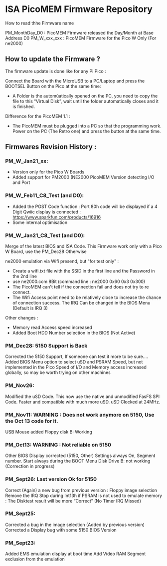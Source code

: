 # ISA PicoMEM Firmware Repository

How to read thhe Firmware name 

PM_MonthDay_D0 : PicoMEM Firmware released the Day/Month at Base Address D0
PM_W_xxx_xxx   : PicoMEM Firmware for the Pico W Only (For ne2000)

## How to update the Firmware ?

The firmware update is done like for any Pi Pico : 

Connect the Board with the MicroUSB to a PC/Laptop and press the BOOTSEL Button on the Pico at the same time:
- A Folder is the automùatically opened on the PC, you need to copy the file to this “Virtual Disk”, 
  wait until the folder automatically closes and it is finished.

Difference for the PicoMEM 1.1 : 
- The PicoMEM must be plugged into a PC so that the programming work. 
  Power on the PC (The Retro one) and press the button at the same time.

## Firmwares Revision History : 

### PM_W_Jan21_xx:

- Version only for the Pico W Boards
- Added support for PM2000 (NE2000 PicoMEM Version detecting I/O and Port

### PM_W_Feb11_C8_Test (and D0):
- Added the POST Code function : Port 80h code will be displayed if a 4 Digit Qwiic display is connected :
 https://www.sparkfun.com/products/16916
- Some internal optimisation 
 

### PM_W_Jan21_C8_Test (and D0): 
Merge of the latest BIOS and ISA Code.
This Firmware work only with a Pico W Board, use the PM_Dec28 Otherwise

ne2000 emulation via Wifi presend, but "for test only" :
- Create a wifi.txt file with the SSID in the first line and the Password in the 2nd line
- use ne2000.com 8Bit (command line : ne2000 0x60 0x3 0x300)
- The PicoMEM can't tell if the connection fail and does not try to re connect.
- The Wifi Access point need to be relatively close to increase the chance of connection success. 
The IRQ Can be changed in the BIOS Menu (Default is IRQ 3)

Other changes :
- Memory read Access speed increased
- Added Boot HDD Number selection in the BIOS (Not Active)

### PM_Dec28: 5150 Support is Back
Corrected the 5150 Support, If someone can test it more to be sure….
Added BIOS Menu option to select uSD and PSRAM Speed, but not implemented in the Pico
Speed of I/O and Memory access increased globally, so may be worth trying on other machines

### PM_Nov26: 
Modified the uSD Code. This now use the native and unmodified FasFS SPI Code.
Faster and compatible with much more uSD.
uSD Clocked at 24MHz.

### PM_Nov11: WARNING : Does not work anymore on 5150, Use the Oct 13 code for it.
USB Mouse added
Floppy disk B: Working

### PM_Oct13: WARNING : Not reliable on 5150
Other BIOS Display corrected (5150, Other) Settings always On, Segment number.
Start always during the BOOT Menu
Disk Drive B: not working (Correction in progress)

### PM_Sept26: Last version Ok for 5150
Correct (Again) a new bug from previous version : Floppy image selection
Remove the IRQ Stop during Int13h if PSRAM is not used to emulate memory : 
            The Disktest result will be more “Correct” (No Timer IRQ Missed)

### PM_Sept25:
Corrected a bug in the image selection (Added by previous version)
Corrected a Display bug with some 5150 BIOS Version

### PM_Sept23:
Added EMS emulation display at boot time
Add Video RAM Segment exclusion from the emulation
